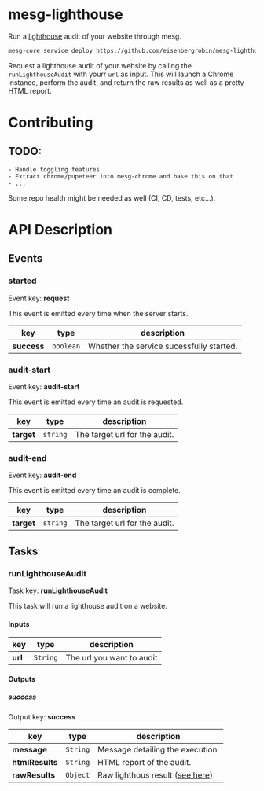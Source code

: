 # mesg-lighthouse

Run a [lighthouse](https://developers.google.com/web/tools/lighthouse/) audit of your website through mesg.

```bash
mesg-core service deploy https://github.com/eisenbergrobin/mesg-lighthouse
```

Request a lighthouse audit of your website by calling the `runLighthouseAudit` with yourr `url` as input.
This will launch a Chrome instance, perform the audit, and return the raw results as well as a pretty HTML report.

# Contributing

## TODO:

    - Handle toggling features
    - Extract chrome/pupeteer into mesg-chrome and base this on that
    - ...

Some repo health might be needed as well (CI, CD, tests, etc...).

# API Description

## Events

### started

Event key: **request**

This event is emitted every time when the server starts.

| **key**     | **type**  | **description**                          |
| ----------- | --------- | ---------------------------------------- |
| **success** | `boolean` | Whether the service sucessfully started. |

### audit-start

Event key: **audit-start**

This event is emitted every time an audit is requested.

| **key**    | **type** | **description**               |
| ---------- | -------- | ----------------------------- |
| **target** | `string` | The target url for the audit. |

### audit-end

Event key: **audit-end**

This event is emitted every time an audit is complete.

| **key**    | **type** | **description**               |
| ---------- | -------- | ----------------------------- |
| **target** | `string` | The target url for the audit. |

## Tasks

### runLighthouseAudit

Task key: **runLighthouseAudit**

This task will run a lighthouse audit on a website.

#### Inputs

| **key** | **type** | **description**           |
| ------- | -------- | ------------------------- |
| **url** | `String` | The url you want to audit |

#### Outputs

##### success

Output key: **success**

| **key**         | **type** | **description**                                                                                          |
| --------------- | -------- | -------------------------------------------------------------------------------------------------------- |
| **message**     | `String` | Message detailing the execution.                                                                         |
| **htmlResults** | `String` | HTML report of the audit.                                                                                |
| **rawResults**  | `Object` | Raw lighthous result ([see here](https://github.com/GoogleChrome/lighthouse/blob/master/types/lhr.d.ts)) |
